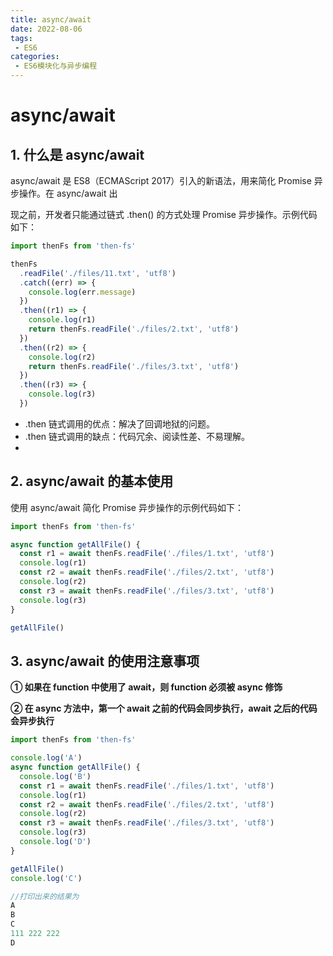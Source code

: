 ```yaml
---
title: async/await
date: 2022-08-06
tags:
 - ES6
categories: 
 - ES6模块化与异步编程
---
```



# async/await

## **1. 什么是 async/await**

async/await 是 ES8（ECMAScript 2017）引入的新语法，用来简化 Promise 异步操作。在 async/await 出

现之前，开发者只能通过链式 .then() 的方式处理 Promise 异步操作。示例代码如下：

```js
import thenFs from 'then-fs'

thenFs
  .readFile('./files/11.txt', 'utf8')
  .catch((err) => {
    console.log(err.message)
  })
  .then((r1) => {
    console.log(r1)
    return thenFs.readFile('./files/2.txt', 'utf8')
  })
  .then((r2) => {
    console.log(r2)
    return thenFs.readFile('./files/3.txt', 'utf8')
  })
  .then((r3) => {
    console.log(r3)
  })
```

- .then 链式调用的优点：解决了回调地狱的问题。
- .then 链式调用的缺点：代码冗余、阅读性差、不易理解。
- 

## **2. async/await 的基本使用**

使用 async/await 简化 Promise 异步操作的示例代码如下：

```js
import thenFs from 'then-fs'

async function getAllFile() {
  const r1 = await thenFs.readFile('./files/1.txt', 'utf8')
  console.log(r1)
  const r2 = await thenFs.readFile('./files/2.txt', 'utf8')
  console.log(r2)
  const r3 = await thenFs.readFile('./files/3.txt', 'utf8')
  console.log(r3)
}

getAllFile()
```



## 3. async/await 的使用注意事项

**① 如果在 function 中使用了 await，则 function 必须被 async 修饰**

**② 在 async 方法中，第一个 await 之前的代码会同步执行，await 之后的代码会异步执行**

```js
import thenFs from 'then-fs'

console.log('A')
async function getAllFile() {
  console.log('B')
  const r1 = await thenFs.readFile('./files/1.txt', 'utf8')
  console.log(r1)
  const r2 = await thenFs.readFile('./files/2.txt', 'utf8')
  console.log(r2)
  const r3 = await thenFs.readFile('./files/3.txt', 'utf8')
  console.log(r3)
  console.log('D')
}

getAllFile()
console.log('C')

//打印出来的结果为
A
B
C
111 222 222
D

```

